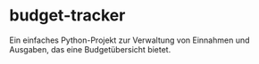 # budget-tracker
Ein einfaches Python-Projekt zur Verwaltung von Einnahmen und Ausgaben, das eine Budgetübersicht bietet.

